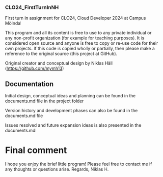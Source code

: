 ### CLO24_FirstTurnInNH
First turn in assignment for CLO24, Cloud Developer 2024 at Campus Mölndal

This program and all its content is free to use to any private individual or any non-profit organization (for example for teaching purposes). It is considered open source and anyone is free to copy or re-use code for their own projects. If this code is copied wholly or partially, then please make a reference to the original source (this project at GitHub).

Original creator and conceptual design by Niklas Häll (https://github.com/mymh13)

## Documentation
Initial design, conceptual ideas and planning can be found in the documents.md file in the project folder

Version history and development phases can also be found in the documents.md file

Issues resolved and future expansion ideas is also presented in the documents.md

# Final comment
I hope you enjoy the brief little program!
Please feel free to contact me if any thoughts or questions arise.
Regards,
Niklas H.